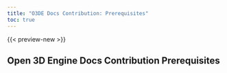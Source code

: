 ```yaml
---
title: "O3DE Docs Contribution: Prerequisites"
toc: true
---
```


{{< preview-new >}}

## Open 3D Engine Docs Contribution Prerequisites